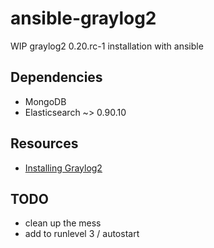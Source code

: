 ansible-graylog2
================

WIP graylog2 0.20.rc-1 installation with ansible

## Dependencies
- MongoDB
- Elasticsearch ~> 0.90.10

## Resources
- [Installing Graylog2](http://support.torch.sh/help/kb/graylog2-server/installing-graylog2-server-v020x-on-nix-systems)

## TODO

- clean up the mess
- add to runlevel 3 / autostart
